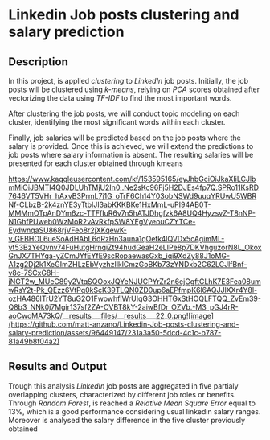 # Linkedin Job posts clustering and salary prediction

## Description

In this project, is applied *clustering* to *LinkedIn* job posts. Initially, the job posts will be clustered using *k-means*, relying on *PCA* scores obtained after vectorizing the data using *TF-IDF* to find the most important words.

After clustering the job posts, we will conduct topic modeling on each cluster, identifying the most significant words within each cluster.

Finally, job salaries will be predicted based on the job posts where the salary is provided. Once this is achieved, we will extend the predictions to job posts where salary information is absent. The resulting salaries will be presented for each cluster obtained through kmeans

[
](https://www.kaggleusercontent.com/kf/153595165/eyJhbGciOiJkaXIiLCJlbmMiOiJBMTI4Q0JDLUhTMjU2In0..Ne2sKc96Fj5H2DJEs4fp7Q.SPRo11KsRD7646VT5VHr_hAxvB3PrmL7j1G_oTrF6Ch14Y03obNSWd9uuqYRUwU5WBRNf-CLbzB-2k4znYE3yTtbIJI3abKKKBKe1HxMmL-uPI94AB0T-MMMmOTpAnDYm6zc-TTFfIuR6v7n5hATJDhgfzk6A8UQ4HyzsvZ-T8nNP-N1GhfPUweb0WzMoR2vAvRkfpSW8YEgVyeouCZYTCe-EydwnqaSU868rjVFeo8r2jXKqewK-v_GEBHOL6ueSoAdHAbL6dRzHn3auna1qOetk4lQVDx5cAgimML-yt53BzYeQvnv74FuHutgHrnqiZt94hudGeaH2eLIPe8p7DKVhguzorN8L_OkoxGnJX7THYqa-yZCmJYfEYfE9scRopaewasGxb_iqi9XdZy88J1oMG-A1zg2Dj2k1XeGImZHLzEbVyzhzIlklCmzGoBKb73zYNDxb2C62LCJlfBnf-v8c-7SCxG8H-jNGT2w_MUeC89y2VtqSQOoxJQYeNJUCPYrZr2n6ejGgftCLhK7E3Fea08umwRsY2t-Pk_QEzz6VtPq0kScK39TLQN0ZD0up6aEPfmpK6l6AQJJlXXr4Y8l-ozHA486ITrU2YT8uG2O1FwowhflWrUIqG3OHHTGxStHOQLFTQQ_ZvEm39-Q8b3_NNk0j7Mgir137sf2ZA-OVBT8kY-2aiwBfDr_OZVb.-M3_pGJ4rR-aoCwoMA73kQ/__results___files/__results___22_0.png)https://www.kaggleusercontent.com/kf/153595165/eyJhbGciOiJkaXIiLCJlbmMiOiJBMTI4Q0JDLUhTMjU2In0..Ne2sKc96Fj5H2DJEs4fp7Q.SPRo11KsRD7646VT5VHr_hAxvB3PrmL7j1G_oTrF6Ch14Y03obNSWd9uuqYRUwU5WBRNf-CLbzB-2k4znYE3yTtbIJI3abKKKBKe1HxMmL-uPI94AB0T-MMMmOTpAnDYm6zc-TTFfIuR6v7n5hATJDhgfzk6A8UQ4HyzsvZ-T8nNP-N1GhfPUweb0WzMoR2vAvRkfpSW8YEgVyeouCZYTCe-EydwnqaSU868rjVFeo8r2jXKqewK-v_GEBHOL6ueSoAdHAbL6dRzHn3auna1qOetk4lQVDx5cAgimML-yt53BzYeQvnv74FuHutgHrnqiZt94hudGeaH2eLIPe8p7DKVhguzorN8L_OkoxGnJX7THYqa-yZCmJYfEYfE9scRopaewasGxb_iqi9XdZy88J1oMG-A1zg2Dj2k1XeGImZHLzEbVyzhzIlklCmzGoBKb73zYNDxb2C62LCJlfBnf-v8c-7SCxG8H-jNGT2w_MUeC89y2VtqSQOoxJQYeNJUCPYrZr2n6ejGgftCLhK7E3Fea08umwRsY2t-Pk_QEzz6VtPq0kScK39TLQN0ZD0up6aEPfmpK6l6AQJJlXXr4Y8l-ozHA486ITrU2YT8uG2O1FwowhflWrUIqG3OHHTGxStHOQLFTQQ_ZvEm39-Q8b3_NNk0j7Mgir137sf2ZA-OVBT8kY-2aiwBfDr_OZVb.-M3_pGJ4rR-aoCwoMA73kQ/__results___files/__results___22_0.png![image](https://github.com/matt-anzano/Linkedin-Job-posts-clustering-and-salary-prediction/assets/96449147/231a3a50-5dcd-4c1c-b787-81a49b8f04a2)
## Results and Output

Trough this analysis *LinkedIn* job posts are aggregated in five partialy overlapping clusters, characterized by different job roles or benefits.
Through *Random Forest*, is reached a *Relative Mean Square Error* equal to 13%, which is a good performance considering usual linkedin salary ranges. 
Moreover is analysed the salary difference in the five cluster previously obtained
